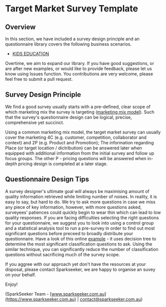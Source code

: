 # Target Market Survey Template

## Overview

In this section, we have included a survey design principle and an questionnaire library covers the following business scenarios.

* [KIDS EDUCATION](https://github.com/SparkSeeker-AU/2-QuantitativeMarketResearch/blob/master/Target%20Market%20Survey%20Templates/Questionnaire%20Library/KIDS%20EDUCATION.md)

Overtime, we aim to expand our library. If you have good suggestions, or are after new examples, or would like to provide feedback, please let us know using Issues function. You contributions are very welcome, please feel free to submit a pull request.

## Survey Design Principle

We find a good survey usually starts with a pre-defined, clear scope of which marketing mix the survey is targeting ([marketing mix model](https://github.com/SparkSeeker-AU/2-QuantitativeMarketResearch/blob/master/Target%20Market%20Survey%20Templates/pdfs/5C%20%26%204P%20%E2%80%93%20Basic%20Case%20Study%20Framework%20_%20My%20thinking.pdf)). Such that the survey's questionnaire design can be logical, precise, comprehensive yet succinct.

Using a common marketing mix model, the target market survey can usually cover the marketing 4C (e.g. customer, competition, collaborator and context) and 2P (e.g. Product and Promotion); The information regarding Place (or target location / dictribution) can be answered later when equipped with additional information from the initial survey and follow up focus groups. The other P - pricing questions will be answered when in-depth pricing design is completed at a later stage.

## Questionnaire Design Tips

A survey designer's ultimate goal will always be maximising amount of quality information retrieved while limiting number of noises. In reality, it is easy to say, but hard to do. We try to ask more questions in case we miss any piece of key information, however, with more questions asked, surveyees' patiences could quickly begin to wear thin which can lead to low quality responses. If you are facing difficulties selecting the right questions for your questionnaire, we suggest you to look into using a control group and a statistical analysis tool to run a pre-survey in order to find out most significant questions before preceed to broadly distribute your questionnaire. Have a look of this online [example](https://github.com/SparkSeeker-AU/2-QuantitativeMarketResearch/blob/master/Target%20Market%20Survey%20Templates/pdfs/Customer%20Survey%20Analysis.pdf) - it uses decision tree to determine the most significant classification questions to ask. Using the similar technique, you can significantly reduce the number of classification questions without sacrificing much of the survey scope.

If you aggree with our approach yet don't have the resources at your disposal, please contact Sparkseeker, we are happy to organise an suvey on your behalf.

Enjoy!

(SparkSeeker Team - [www.sparkseeker.com.au](https://www.sparkseeker.com.au) | [contact@sparkseeker.com.au](mailto:contact@sparkseeker.com.au))

